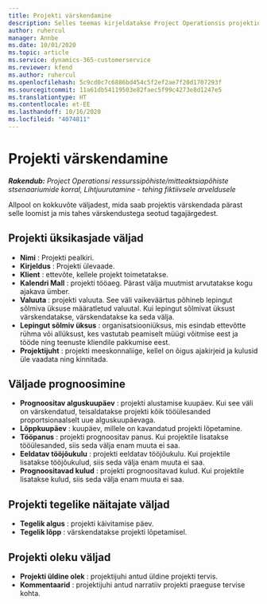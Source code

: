 ```yaml
---
title: Projekti värskendamine
description: Selles teemas kirjeldatakse Project Operationsis projektide värskendamist.
author: ruhercul
manager: Annbe
ms.date: 10/01/2020
ms.topic: article
ms.service: dynamics-365-customerservice
ms.reviewer: kfend
ms.author: ruhercul
ms.openlocfilehash: 5c9cd0c7c6886bd454c5f2ef2ae7f20d1707293f
ms.sourcegitcommit: 11a61db54119503e82faec5f99c4273e8d1247e5
ms.translationtype: HT
ms.contentlocale: et-EE
ms.lasthandoff: 10/16/2020
ms.locfileid: "4074811"
---
```

# <a name="update-a-project"></a>Projekti värskendamine

_**Rakendub:** Project Operationsi ressurssipõhiste/mitteaktsiapõhiste stsenaariumide korral,  Lihtjuurutamine - tehing fiktiivsele arveldusele_

Allpool on kokkuvõte väljadest, mida saab projektis värskendada pärast selle loomist ja mis tahes värskendustega seotud tagajärgedest.

## <a name="project-detail-fields"></a>Projekti üksikasjade väljad

- **Nimi** : Projekti pealkiri.
- **Kirjeldus** : Projekti ülevaade.
- **Klient** : ettevõte, kellele projekt toimetatakse.
- **Kalendri Mall** : projekti tööaeg. Pärast välja muutmist arvutatakse kogu ajakava ümber.
- **Valuuta** : projekti valuuta. See väli vaikeväärtus põhineb lepingut sõlmiva üksuse määratletud valuutal. Kui lepingut sõlmivat üksust värskendatakse, värskendatakse ka seda välja.
- **Lepingut sõlmiv üksus** : organisatsiooniüksus, mis esindab ettevõtte rühma või allüksust, kes vastutab peamiselt müügi võitmise eest ja tööde ning teenuste kliendile pakkumise eest. 
- **Projektijuht** : projekti meeskonnaliige, kellel on õigus ajakirjeid ja kulusid üle vaadata ning kinnitada.

## <a name="estimate-fields"></a>Väljade prognoosimine

- **Prognoositav alguskuupäev** : projekti alustamise kuupäev. Kui see väli on värskendatud, teisaldatakse projekti kõik tööülesanded proportsionaalselt uue alguskuupäevaga.
- **Lõppkuupäev** : kuupäev, millele on kavandatud projekti lõpetamine.
- **Tööpanus** : projekti prognoositav panus. Kui projektile lisatakse tööülesanded, siis seda välja enam muuta ei saa.
- **Eeldatav tööjõukulu** : projekti eeldatav tööjõukulu. Kui projektile lisatakse tööjõukulud, siis seda välja enam muuta ei saa.
- **Prognoositavad kulud** : projekti prognoositavad kulud. Kui projektile lisatakse kulud, siis seda välja enam muuta ei saa.

## <a name="project-actual-fields"></a>Projekti tegelike näitajate väljad
- **Tegelik algus** : projekti käivitamise päev.
- **Tegelik lõpp** : värskendatakse projekti lõpetamisel.

## <a name="project-status-fields"></a>Projekti oleku väljad

- **Projekti üldine olek** : projektijuhi antud üldine projekti tervis.
- **Kommentaarid** : projektijuhi antud narratiiv projekti praeguse tervise kohta.

